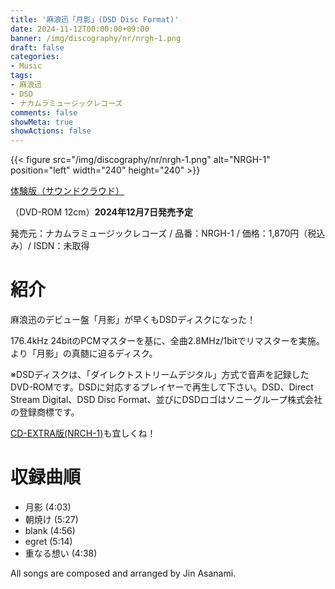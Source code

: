```yaml
---
title: '麻浪迅「月影」(DSD Disc Format)'
date: 2024-11-12T00:00:00+09:00
banner: /img/discography/nr/nrgh-1.png
draft: false
categories:
- Music
tags:
- 麻浪迅
- DSD
- ナカムラミュージックレコーズ
comments: false
showMeta: true
showActions: false
---
```


{{< figure src="/img/discography/nr/nrgh-1.png" alt="NRGH-1" position="left" width="240" height="240" >}}

<!-- [NMI MUSIC STORE (近日発売開始)](https://nmimusic.booth.pm/items/6308487) -->

[体験版（サウンドクラウド）](https://soundcloud.com/hayatehay/tsukikage-crossfade)

（DVD-ROM 12cm）**2024年12月7日発売予定**

発売元：ナカムラミュージックレコーズ / 品番：NRGH-1 / 価格：1,870円（税込み）/ ISDN：未取得

# 紹介
麻浪迅のデビュー盤「月影」が早くもDSDディスクになった！

176.4kHz 24bitのPCMマスターを基に、全曲2.8MHz/1bitでリマスターを実施。より「月影」の真髄に迫るディスク。

※DSDディスクは、「ダイレクトストリームデジタル」方式で音声を記録したDVD-ROMです。DSDに対応するプレイヤーで再生して下さい。DSD、Direct Stream Digital、DSD Disc Format、並びにDSDロゴはソニーグループ株式会社の登録商標です。

[CD-EXTRA版(NRCH-1)](/music/nrch-1)も宜しくね！

# 収録曲順
- 月影 (4:03)
- 朝焼け (5:27)
- blank (4:56)
- egret (5:14)
- 重なる想い (4:38)

All songs are composed and arranged by Jin Asanami.
